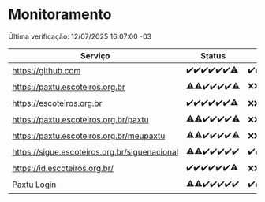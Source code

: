 # Monitoramento

Última verificação: 12/07/2025 16:07:00 -03

|Serviço|Status|Últimas 24h|
|---|---|---|
|https://github.com|<span title="2025-07-05: OK=23">✔️</span><span title="2025-07-06: OK=23">✔️</span><span title="2025-07-07: OK=23">✔️</span><span title="2025-07-08: OK=23">✔️</span><span title="2025-07-09: OK=23">✔️</span><span title="2025-07-10: OK=23">✔️</span><span title="2025-07-11: OK=17, Falhas=1">⚠️</span>|<span title="11/07/2025 16:08:00 -03 : 200">✔️</span><span title="11/07/2025 17:11:00 -03 : 200">✔️</span><span title="11/07/2025 18:09:00 -03 : 200">✔️</span><span title="11/07/2025 19:09:00 -03 : 200">✔️</span><span title="11/07/2025 20:09:00 -03 : 200">✔️</span><span title="11/07/2025 21:52:00 -03 : 200">✔️</span><span title="11/07/2025 23:48:00 -03 : 200">✔️</span><span title="12/07/2025 00:48:00 -03 : 200">✔️</span><span title="12/07/2025 01:22:00 -03 : 200">✔️</span><span title="12/07/2025 02:11:00 -03 : 200">✔️</span><span title="12/07/2025 03:13:00 -03 : 200">✔️</span><span title="12/07/2025 04:09:00 -03 : 200">✔️</span><span title="12/07/2025 05:12:00 -03 : 200">✔️</span><span title="12/07/2025 06:09:00 -03 : 200">✔️</span><span title="12/07/2025 07:09:00 -03 : 200">✔️</span><span title="12/07/2025 08:07:00 -03 : 200">✔️</span><span title="12/07/2025 09:16:00 -03 : 200">✔️</span><span title="12/07/2025 10:20:00 -03 : 200">✔️</span><span title="12/07/2025 11:08:00 -03 : 200">✔️</span><span title="12/07/2025 12:08:00 -03 : 200">✔️</span><span title="12/07/2025 13:10:00 -03 : 200">✔️</span><span title="12/07/2025 14:07:00 -03 : 200">✔️</span><span title="12/07/2025 15:12:00 -03 : 200">✔️</span><span title="12/07/2025 16:07:00 -03 : 200">✔️</span>|
|https://paxtu.escoteiros.org.br|<span title="2025-07-05: OK=22, Falhas=1">⚠️</span><span title="2025-07-06: OK=22, Falhas=1">⚠️</span><span title="2025-07-07: OK=23">✔️</span><span title="2025-07-08: OK=23">✔️</span><span title="2025-07-09: OK=23">✔️</span><span title="2025-07-10: OK=23">✔️</span><span title="2025-07-11: OK=16, Falhas=2">⚠️</span>|<span title="11/07/2025 16:08:00 -03 : 403">❌</span><span title="11/07/2025 17:11:00 -03 : 403">❌</span><span title="11/07/2025 18:09:00 -03 : 200">✔️</span><span title="11/07/2025 19:09:00 -03 : 403">❌</span><span title="11/07/2025 20:09:00 -03 : 403">❌</span><span title="11/07/2025 21:52:00 -03 : 403">❌</span><span title="11/07/2025 23:48:00 -03 : 403">❌</span><span title="12/07/2025 00:48:00 -03 : 403">❌</span><span title="12/07/2025 01:22:00 -03 : 403">❌</span><span title="12/07/2025 02:11:00 -03 : 403">❌</span><span title="12/07/2025 03:13:00 -03 : 403">❌</span><span title="12/07/2025 04:09:00 -03 : 403">❌</span><span title="12/07/2025 05:12:00 -03 : 403">❌</span><span title="12/07/2025 06:09:00 -03 : 403">❌</span><span title="12/07/2025 07:09:00 -03 : 403">❌</span><span title="12/07/2025 08:07:00 -03 : 403">❌</span><span title="12/07/2025 09:16:00 -03 : 403">❌</span><span title="12/07/2025 10:20:00 -03 : 403">❌</span><span title="12/07/2025 11:08:00 -03 : 403">❌</span><span title="12/07/2025 12:08:00 -03 : 403">❌</span><span title="12/07/2025 13:10:00 -03 : 403">❌</span><span title="12/07/2025 14:07:00 -03 : 403">❌</span><span title="12/07/2025 15:12:00 -03 : 403">❌</span><span title="12/07/2025 16:07:00 -03 : 403">❌</span>|
|https://escoteiros.org.br|<span title="2025-07-05: OK=23">✔️</span><span title="2025-07-06: OK=23">✔️</span><span title="2025-07-07: OK=23">✔️</span><span title="2025-07-08: OK=23">✔️</span><span title="2025-07-09: OK=23">✔️</span><span title="2025-07-10: OK=23">✔️</span><span title="2025-07-11: OK=16, Falhas=2">⚠️</span>|<span title="11/07/2025 16:08:00 -03 : 403">❌</span><span title="11/07/2025 17:11:00 -03 : 403">❌</span><span title="11/07/2025 18:09:00 -03 : 403">❌</span><span title="11/07/2025 19:09:00 -03 : 403">❌</span><span title="11/07/2025 20:09:00 -03 : 403">❌</span><span title="11/07/2025 21:52:00 -03 : 403">❌</span><span title="11/07/2025 23:48:00 -03 : 403">❌</span><span title="12/07/2025 00:48:00 -03 : 403">❌</span><span title="12/07/2025 01:22:00 -03 : 403">❌</span><span title="12/07/2025 02:11:00 -03 : 403">❌</span><span title="12/07/2025 03:13:00 -03 : 403">❌</span><span title="12/07/2025 04:09:00 -03 : 403">❌</span><span title="12/07/2025 05:12:00 -03 : 403">❌</span><span title="12/07/2025 06:09:00 -03 : 403">❌</span><span title="12/07/2025 07:09:00 -03 : 403">❌</span><span title="12/07/2025 08:07:00 -03 : 403">❌</span><span title="12/07/2025 09:16:00 -03 : 403">❌</span><span title="12/07/2025 10:20:00 -03 : 403">❌</span><span title="12/07/2025 11:08:00 -03 : 403">❌</span><span title="12/07/2025 12:08:00 -03 : 403">❌</span><span title="12/07/2025 13:10:00 -03 : 403">❌</span><span title="12/07/2025 14:07:00 -03 : 403">❌</span><span title="12/07/2025 15:12:00 -03 : 403">❌</span><span title="12/07/2025 16:07:00 -03 : 403">❌</span>|
|https://paxtu.escoteiros.org.br/paxtu|<span title="2025-07-05: OK=22, Falhas=1">⚠️</span><span title="2025-07-06: OK=22, Falhas=1">⚠️</span><span title="2025-07-07: OK=23">✔️</span><span title="2025-07-08: OK=23">✔️</span><span title="2025-07-09: OK=23">✔️</span><span title="2025-07-10: OK=23">✔️</span><span title="2025-07-11: OK=17, Falhas=1">⚠️</span>|<span title="11/07/2025 16:08:00 -03 : 403">❌</span><span title="11/07/2025 17:11:00 -03 : 403">❌</span><span title="11/07/2025 18:09:00 -03 : 403">❌</span><span title="11/07/2025 19:09:00 -03 : 403">❌</span><span title="11/07/2025 20:09:00 -03 : 403">❌</span><span title="11/07/2025 21:52:00 -03 : 403">❌</span><span title="11/07/2025 23:48:00 -03 : 403">❌</span><span title="12/07/2025 00:48:00 -03 : 403">❌</span><span title="12/07/2025 01:22:00 -03 : 403">❌</span><span title="12/07/2025 02:11:00 -03 : 403">❌</span><span title="12/07/2025 03:13:00 -03 : 403">❌</span><span title="12/07/2025 04:09:00 -03 : 403">❌</span><span title="12/07/2025 05:12:00 -03 : 403">❌</span><span title="12/07/2025 06:09:00 -03 : 403">❌</span><span title="12/07/2025 07:09:00 -03 : 403">❌</span><span title="12/07/2025 08:07:00 -03 : 403">❌</span><span title="12/07/2025 09:16:00 -03 : 403">❌</span><span title="12/07/2025 10:20:00 -03 : 403">❌</span><span title="12/07/2025 11:08:00 -03 : 403">❌</span><span title="12/07/2025 12:08:00 -03 : 403">❌</span><span title="12/07/2025 13:10:00 -03 : 403">❌</span><span title="12/07/2025 14:07:00 -03 : 403">❌</span><span title="12/07/2025 15:12:00 -03 : 403">❌</span><span title="12/07/2025 16:07:00 -03 : 403">❌</span>|
|https://paxtu.escoteiros.org.br/meupaxtu|<span title="2025-07-05: OK=22, Falhas=1">⚠️</span><span title="2025-07-06: OK=22, Falhas=1">⚠️</span><span title="2025-07-07: OK=23">✔️</span><span title="2025-07-08: OK=23">✔️</span><span title="2025-07-09: OK=23">✔️</span><span title="2025-07-10: OK=23">✔️</span><span title="2025-07-11: OK=17, Falhas=1">⚠️</span>|<span title="11/07/2025 16:08:00 -03 : 403">❌</span><span title="11/07/2025 17:11:00 -03 : 403">❌</span><span title="11/07/2025 18:09:00 -03 : 403">❌</span><span title="11/07/2025 19:09:00 -03 : 403">❌</span><span title="11/07/2025 20:09:00 -03 : 403">❌</span><span title="11/07/2025 21:52:00 -03 : 403">❌</span><span title="11/07/2025 23:48:00 -03 : 403">❌</span><span title="12/07/2025 00:48:00 -03 : 403">❌</span><span title="12/07/2025 01:22:00 -03 : 403">❌</span><span title="12/07/2025 02:11:00 -03 : 403">❌</span><span title="12/07/2025 03:13:00 -03 : 403">❌</span><span title="12/07/2025 04:09:00 -03 : 403">❌</span><span title="12/07/2025 05:12:00 -03 : 403">❌</span><span title="12/07/2025 06:09:00 -03 : 403">❌</span><span title="12/07/2025 07:09:00 -03 : 403">❌</span><span title="12/07/2025 08:07:00 -03 : 403">❌</span><span title="12/07/2025 09:16:00 -03 : 403">❌</span><span title="12/07/2025 10:20:00 -03 : 403">❌</span><span title="12/07/2025 11:08:00 -03 : 403">❌</span><span title="12/07/2025 12:08:00 -03 : 403">❌</span><span title="12/07/2025 13:10:00 -03 : 403">❌</span><span title="12/07/2025 14:07:00 -03 : 403">❌</span><span title="12/07/2025 15:12:00 -03 : 403">❌</span><span title="12/07/2025 16:07:00 -03 : 403">❌</span>|
|https://sigue.escoteiros.org.br/siguenacional|<span title="2025-07-05: OK=22, Falhas=1">⚠️</span><span title="2025-07-06: OK=22, Falhas=1">⚠️</span><span title="2025-07-07: OK=23">✔️</span><span title="2025-07-08: OK=23">✔️</span><span title="2025-07-09: OK=23">✔️</span><span title="2025-07-10: OK=23">✔️</span><span title="2025-07-11: OK=18">✔️</span>|<span title="11/07/2025 16:08:00 -03 : 200">✔️</span><span title="11/07/2025 17:11:00 -03 : 200">✔️</span><span title="11/07/2025 18:09:00 -03 : 200">✔️</span><span title="11/07/2025 19:09:00 -03 : 200">✔️</span><span title="11/07/2025 20:09:00 -03 : 200">✔️</span><span title="11/07/2025 21:52:00 -03 : 200">✔️</span><span title="11/07/2025 23:48:00 -03 : 200">✔️</span><span title="12/07/2025 00:48:00 -03 : 200">✔️</span><span title="12/07/2025 01:22:00 -03 : 200">✔️</span><span title="12/07/2025 02:11:00 -03 : 200">✔️</span><span title="12/07/2025 03:13:00 -03 : 200">✔️</span><span title="12/07/2025 04:09:00 -03 : 200">✔️</span><span title="12/07/2025 05:12:00 -03 : 200">✔️</span><span title="12/07/2025 06:09:00 -03 : 200">✔️</span><span title="12/07/2025 07:09:00 -03 : 200">✔️</span><span title="12/07/2025 08:07:00 -03 : 200">✔️</span><span title="12/07/2025 09:16:00 -03 : 200">✔️</span><span title="12/07/2025 10:20:00 -03 : 200">✔️</span><span title="12/07/2025 11:08:00 -03 : 200">✔️</span><span title="12/07/2025 12:08:00 -03 : 200">✔️</span><span title="12/07/2025 13:10:00 -03 : 200">✔️</span><span title="12/07/2025 14:07:00 -03 : 200">✔️</span><span title="12/07/2025 15:12:00 -03 : 200">✔️</span><span title="12/07/2025 16:07:00 -03 : 200">✔️</span>|
|https://id.escoteiros.org.br/|<span title="2025-07-05: OK=23">✔️</span><span title="2025-07-06: OK=23">✔️</span><span title="2025-07-07: OK=23">✔️</span><span title="2025-07-08: OK=23">✔️</span><span title="2025-07-09: OK=23">✔️</span><span title="2025-07-10: OK=23">✔️</span><span title="2025-07-11: OK=16, Falhas=2">⚠️</span>|<span title="11/07/2025 16:08:00 -03 : 403">❌</span><span title="11/07/2025 17:11:00 -03 : 403">❌</span><span title="11/07/2025 18:09:00 -03 : 403">❌</span><span title="11/07/2025 19:09:00 -03 : 403">❌</span><span title="11/07/2025 20:09:00 -03 : 403">❌</span><span title="11/07/2025 21:52:00 -03 : 403">❌</span><span title="11/07/2025 23:48:00 -03 : 403">❌</span><span title="12/07/2025 00:48:00 -03 : 403">❌</span><span title="12/07/2025 01:22:00 -03 : 403">❌</span><span title="12/07/2025 02:11:00 -03 : 403">❌</span><span title="12/07/2025 03:13:00 -03 : 403">❌</span><span title="12/07/2025 04:09:00 -03 : 403">❌</span><span title="12/07/2025 05:12:00 -03 : 403">❌</span><span title="12/07/2025 06:09:00 -03 : 403">❌</span><span title="12/07/2025 07:09:00 -03 : 403">❌</span><span title="12/07/2025 08:07:00 -03 : 403">❌</span><span title="12/07/2025 09:16:00 -03 : 403">❌</span><span title="12/07/2025 10:20:00 -03 : 403">❌</span><span title="12/07/2025 11:08:00 -03 : 403">❌</span><span title="12/07/2025 12:08:00 -03 : 403">❌</span><span title="12/07/2025 13:10:00 -03 : 403">❌</span><span title="12/07/2025 14:07:00 -03 : 403">❌</span><span title="12/07/2025 15:12:00 -03 : 403">❌</span><span title="12/07/2025 16:07:00 -03 : 403">❌</span>|
|Paxtu Login|<span title="2025-07-05: OK=22, Falhas=1">⚠️</span><span title="2025-07-06: OK=22, Falhas=1">⚠️</span><span title="2025-07-07: OK=23">✔️</span><span title="2025-07-08: OK=23">✔️</span><span title="2025-07-09: OK=23">✔️</span><span title="2025-07-10: OK=23">✔️</span><span title="2025-07-11: OK=18">✔️</span>|<span title="11/07/2025 16:08:00 -03 : 200">✔️</span><span title="11/07/2025 17:11:00 -03 : 200">✔️</span><span title="11/07/2025 18:09:00 -03 : 200">✔️</span><span title="11/07/2025 19:09:00 -03 : 200">✔️</span><span title="11/07/2025 20:09:00 -03 : 200">✔️</span><span title="11/07/2025 21:52:00 -03 : 200">✔️</span><span title="11/07/2025 23:48:00 -03 : 200">✔️</span><span title="12/07/2025 00:48:00 -03 : 200">✔️</span><span title="12/07/2025 01:22:00 -03 : 200">✔️</span><span title="12/07/2025 02:11:00 -03 : 200">✔️</span><span title="12/07/2025 03:13:00 -03 : 200">✔️</span><span title="12/07/2025 04:09:00 -03 : 200">✔️</span><span title="12/07/2025 05:12:00 -03 : 200">✔️</span><span title="12/07/2025 06:09:00 -03 : 200">✔️</span><span title="12/07/2025 07:09:00 -03 : 200">✔️</span><span title="12/07/2025 08:07:00 -03 : 200">✔️</span><span title="12/07/2025 09:16:00 -03 : 200">✔️</span><span title="12/07/2025 10:20:00 -03 : 200">✔️</span><span title="12/07/2025 11:08:00 -03 : 200">✔️</span><span title="12/07/2025 12:08:00 -03 : 200">✔️</span><span title="12/07/2025 13:10:00 -03 : 200">✔️</span><span title="12/07/2025 14:07:00 -03 : 200">✔️</span><span title="12/07/2025 15:12:00 -03 : 200">✔️</span><span title="12/07/2025 16:07:00 -03 : 200">✔️</span>|
